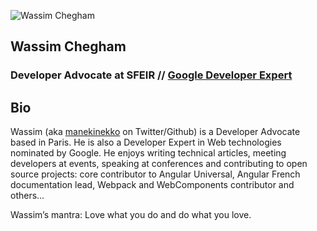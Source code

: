 
![Wassim Chegham](https://pbs.twimg.com/profile_images/734861801431674883/S93LQYOa_400x400.jpg)


## Wassim Chegham

### Developer Advocate at SFEIR // [Google Developer Expert](https://developers.google.com/experts/people/wassim-chegham)


## Bio
Wassim (aka [manekinekko](https://twitter.com/manekinekko) on Twitter/Github) is a Developer Advocate based in Paris. 
He is also a Developer Expert in Web technologies nominated by Google. 
He enjoys writing technical articles, meeting developers at events, speaking at conferences and contributing 
to open source projects: core contributor to Angular Universal, Angular French documentation lead, Webpack and WebComponents contributor and others…

Wassim’s mantra: Love what you do and do what you love.
